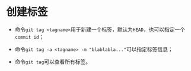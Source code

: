 # 创建标签
- 命令`git tag <tagname>`用于新建一个标签，默认为`HEAD`，也可以指定一个`commit id`；

- 命令`git tag -a <tagname> -m "blablabla..."`可以指定标签信息；

- 命令`git tag`可以查看所有标签。